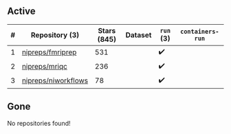 ## Active
| # | Repository (3) | Stars (845) | Dataset | `run` (3) | `containers-run` |
| --- | --- | --- | --- | --- | --- |
| 1 | [nipreps/fmriprep](https://github.com/nipreps/fmriprep) | 531 |  | :heavy_check_mark: |  |
| 2 | [nipreps/mriqc](https://github.com/nipreps/mriqc) | 236 |  | :heavy_check_mark: |  |
| 3 | [nipreps/niworkflows](https://github.com/nipreps/niworkflows) | 78 |  | :heavy_check_mark: |  |

## Gone
No repositories found!
